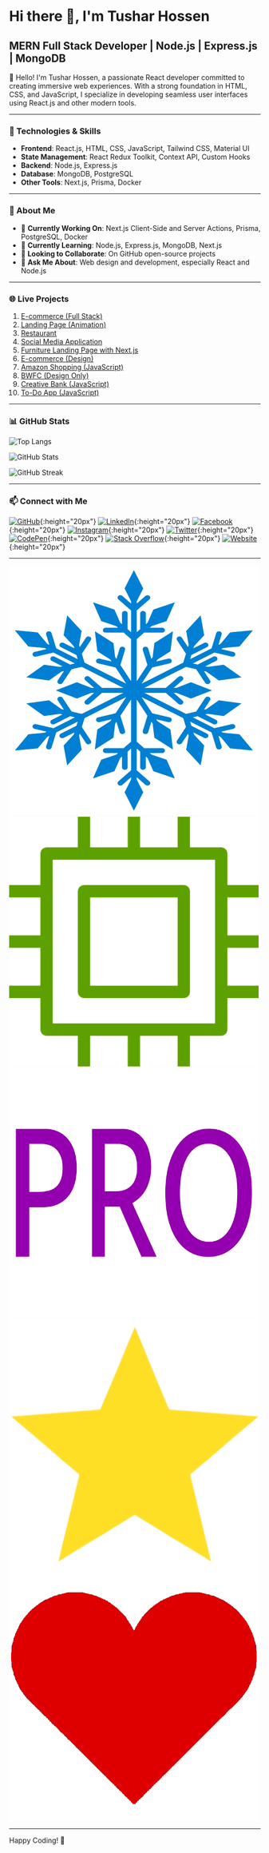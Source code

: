 # Hi there 👋, I'm Tushar Hossen

## MERN Full Stack Developer | Node.js | Express.js | MongoDB

👋 Hello! I'm Tushar Hossen, a passionate React developer committed to creating immersive web experiences. With a strong foundation in HTML, CSS, and JavaScript, I specialize in developing seamless user interfaces using React.js and other modern tools.

---

### 🚀 Technologies & Skills
- **Frontend**: React.js, HTML, CSS, JavaScript, Tailwind CSS, Material UI
- **State Management**: React Redux Toolkit, Context API, Custom Hooks
- **Backend**: Node.js, Express.js
- **Database**: MongoDB, PostgreSQL
- **Other Tools**: Next.js, Prisma, Docker

---

### 🌟 About Me
- 🔭 **Currently Working On**: Next.js Client-Side and Server Actions, Prisma, PostgreSQL, Docker
- 🌱 **Currently Learning**: Node.js, Express.js, MongoDB, Next.js
- 👯 **Looking to Collaborate**: On GitHub open-source projects
- 💬 **Ask Me About**: Web design and development, especially React and Node.js

---

### 🌐 Live Projects
1. [E-commerce (Full Stack)](https://www.fatemaagro.com/)
2. [Landing Page (Animation)](https://axtra-digital-agency.vercel.app/)
3. [Restaurant](https://tsr-restaurent.web.app/)
4. [Social Media Application](https://trustbookk.netlify.app/)
5. [Furniture Landing Page with Next.js](https://solutyafurnituredb.vercel.app/)
6. [E-commerce (Design)](https://oribi-react.netlify.app/)
7. [Amazon Shopping (JavaScript)](https://amazon-shopping-c.netlify.app/shop)
8. [BWFC (Design Only)](https://bwfc-bff.netlify.app/)
9. [Creative Bank (JavaScript)](https://tushar-creative-bank.netlify.app/)
10. [To-Do App (JavaScript)](https://zesty-naiad-e0c793.netlify.app/)

---

### 📊 GitHub Stats

![Top Langs](https://github-readme-stats.vercel.app/api/top-langs/?username=tushar-h789&layout=compact&theme=tokyonight)

![GitHub Stats](https://github-readme-stats.vercel.app/api?username=tushar-h789&show_icons=true&count_private=true&theme=tokyonight)

![GitHub Streak](https://streak-stats.demolab.com/?user=tushar-h789&theme=tokyonight)

---

### 📫 Connect with Me

[![GitHub](https://cdn.jsdelivr.net/npm/simple-icons@3.0.1/icons/github.svg)](https://github.com/tushar-h789){:height="20px"} [![LinkedIn](https://cdn.jsdelivr.net/npm/simple-icons@3.0.1/icons/linkedin.svg)](https://www.linkedin.com/in/tushar-h789/){:height="20px"} [![Facebook](https://cdn.jsdelivr.net/npm/simple-icons@3.0.1/icons/facebook.svg)](https://www.facebook.com/tusharH789){:height="20px"} [![Instagram](https://cdn.jsdelivr.net/npm/simple-icons@3.0.1/icons/instagram.svg)](https://www.instagram.com/tusharh789/){:height="20px"} [![Twitter](https://cdn.jsdelivr.net/npm/simple-icons@3.0.1/icons/twitter.svg)](https://twitter.com/tusharH789){:height="20px"} [![CodePen](https://cdn.jsdelivr.net/npm/simple-icons@3.0.1/icons/codepen.svg)](https://codepen.io/tushar-h789){:height="20px"} [![Stack Overflow](https://cdn.jsdelivr.net/npm/simple-icons@3.0.1/icons/stackoverflow.svg)](https://stackoverflow.com/users/tushar-imran){:height="20px"} [![Website](https://cdn.jsdelivr.net/npm/simple-icons@3.0.1/icons/icloud.svg)](https://tsr-restaurent.web.app/){:height="20px"}

---

![Animated Badges](https://raw.githubusercontent.com/acervenky/animated-github-badges/master/assets/acbadge.gif) ![Dev Badge](https://raw.githubusercontent.com/acervenky/animated-github-badges/master/assets/devbadge.gif) ![Pro Badge](https://raw.githubusercontent.com/acervenky/animated-github-badges/master/assets/pro.gif) ![Star Badge](https://raw.githubusercontent.com/acervenky/animated-github-badges/master/assets/starbadge.gif) ![Sponsor Badge](https://raw.githubusercontent.com/acervenky/animated-github-badges/master/assets/sponsorbadge.gif)

---

Happy Coding! 🚀
